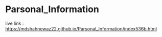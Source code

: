 # Parsonal_Information


live link : https://mdshahnewaz22.github.io/Parsonal_Information/index536b.html
